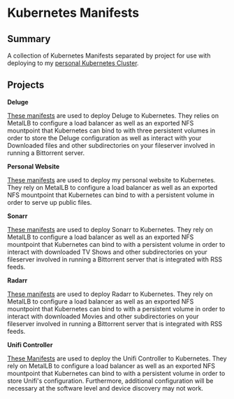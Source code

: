 # Kubernetes Manifests 

## Summary

A collection of Kubernetes Manifests separated by project for use with deploying to my [personal Kubernetes Cluster](https://github.com/zimmertr/Bootstrap-Kubernetes-with-QEMU).

## Projects

**Deluge**

[These manifests](Deluge/) are used to deploy Deluge to Kubernetes. They relies on MetalLB to configure a load balancer as well as an exported NFS mountpoint that Kubernetes can bind to with three persistent volumes in order to store the Deluge configuration as well as interact with your Downloaded files and other subdirectories on your fileserver involved in running a Bittorrent server.


**Personal Website**

[These manifests](Personal_Website/) are used to deploy my personal website to Kubernetes. They rely on MetalLB to configure a load balancer as well as an exported NFS mountpoint that Kubernetes can bind to with a persistent volume in order to serve up public files. 


**Sonarr**

[These manifests](Sonarr/) are used to deploy Sonarr to Kubernetes. They rely on MetalLB to configure a load balancer as well as an exported NFS mountpoint that Kubernetes can bind to with a persistent volume in order to interact with downloaded TV Shows and other subdirectories on your fileserver involved in running a Bittorrent server that is integrated with RSS feeds. 


**Radarr**

[These manifests](Radarr/) are used to deploy Radarr to Kubernetes. They rely on MetalLB to configure a load balancer as well as an exported NFS mountpoint that Kubernetes can bind to with a persistent volume in order to interact with downloaded Movies and other subdirectories on your fileserver involved in running a Bittorrent server that is integrated with RSS feeds. 


**Unifi Controller**

[These Manifests](Unifi_Controller/) are used to deploy the Unifi Controller to Kubernetes. They rely on MetalLB to configure a load balancer as well as an exported NFS mountpoint that Kubernetes can bind to with a persistent volume in order to store Unifi's configuration. Furthermore, additional configuration will be necessary at the software level and device discovery may not work. 
